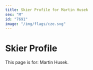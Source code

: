 ```yaml
---
title: Skier Profile for Martin Husek
sex: "M"
id: "7691"
image: "/img/flags/cze.svg" 
---
```


# Skier Profile

This page is for: Martin Husek.
    